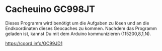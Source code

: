# Cacheuino GC998JT

Dieses Programm wird benötigt um die Aufgaben zu lösen und an die Endkoordinaten dieses Geocaches zu kommen.
Nachdem das Programm geladen ist, kannst Du mit dem Arduino kommunizieren (115200,8,1,N).

https://coord.info/GC99JD1
